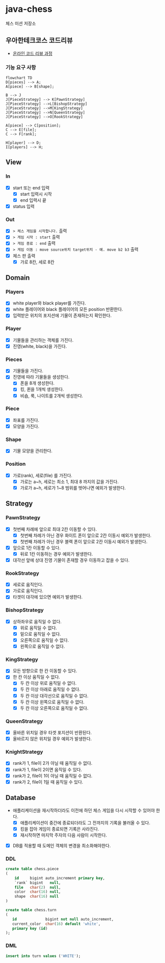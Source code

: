 # java-chess

체스 미션 저장소

## 우아한테크코스 코드리뷰

- [온라인 코드 리뷰 과정](https://github.com/woowacourse/woowacourse-docs/blob/master/maincourse/README.md)

### 기능 요구 사항

```mermaid
flowchart TD
D[pieces] --> A;
A[piece] --> B[shape];

B --> J
J[PieceStrategy] --> K[PawnStrategy]
J[PieceStrategy] -->L[BishopStrategy]
J[PieceStrategy] -->M[KingStrategy]
J[PieceStrategy] -->N[QueenStrategy]
J[PieceStrategy] -->O[RookStrategy]

A[piece] --> C[position];
C --> E[file];
C --> F[rank];

H[player] --> D;
I[players] --> H;

```

## View

### In

- [x] start 또는 end 입력
  - [x] start 입력시 시작
  - [x] end 입력시 끝
- [x] status 입력 

### Out

- [x] `> 체스 게임을 시작합니다.` 출력
- [x] `> 게임 시작 : start` 출력
- [x] `> 게임 종료 : end` 출력
- [x] `> 게임 이동 : move source위치 target위치 - 예. move b2 b3` 출력
- [x] 체스 판 출력
  - [x] 가로 8칸, 세로 8칸

## Domain

### Players

- [x] white player와 black player를 가진다.
- [x] white 플레이어와 black 플레이어의 모든 position 반환한다.
- [x] 입력받은 위치의 포지션에 기물이 존재하는지 확인한다.

### Player

- [x] 기물들을 관리하는 객체를 가진다.
- [x] 진영(white, black)을 가진다.

### Pieces

- [x] 기물들을 가진다.
- [x] 진영에 따라 기물들을 생성한다.
  - [x] 폰을 8개 생성한다.
  - [x] 킹, 퀸을 1개씩 생성한다.
  - [x] 비숍, 룩, 나이트를 2개씩 생성한다.

### Piece

- [x] 좌표를 가진다.
- [x] 모양을 가진다.

### Shape

- [x] 기물 모양을 관리한다.

### Position

- [x] 가로(rank), 세로(file) 를 가진다.
  - [x] 가로는 a~h, 세로는 최소 1, 최대 8 까지의 값을 가진다.
  - [x] 가로가 a~h, 세로가 1~8 범위를 벗어나면 예외가 발생한다.

## Strategy

### PawnStrategy
- [x] 첫번째 차례에 앞으로 최대 2칸 이동할 수 있다.
  - [x] 첫번째 차례가 아닌 경우 화이트 폰이 앞으로 2칸 이동시 예외가 발생한다.
  - [x] 첫번째 차례가 아닌 경우 블랙 폰이 앞으로 2칸 이동시 예외가 발생한다.
- [x] 앞으로 1칸 이동할 수 있다.
  - [x] 뒤로 1칸 이동하는 경우 예외가 발생한다.
- [x] 대각선 앞에 상대 진영 기물이 존재할 경우 이동하고 잡을 수 있다.

### RookStrategy
- [x] 세로로 움직인다.
- [x] 가로로 움직인다.
- [x] 타겟이 대각에 있으면 예외가 발생한다.

### BishopStrategy
- [x] 상하좌우로 움직일 수 없다.
  - [x] 위로 움직일 수 없다.
  - [x] 밑으로 움직일 수 없다.
  - [x] 오른쪽으로 움직일 수 없다.
  - [x] 왼쪽으로 움직일 수 없다.

### KingStrategy
- [x] 모든 방향으로 한 칸 이동할 수 있다.
- [x] 한 칸 이상 움직일 수 없다.
  - [x] 두 칸 이상 위로 움직일 수 없다.
  - [x] 두 칸 이상 아래로 움직일 수 없다.
  - [x] 두 칸 이상 대각선으로 움직일 수 없다.
  - [x] 두 칸 이상 왼쪽으로 움직일 수 없다.
  - [x] 두 칸 이상 오른쪽으로 움직일 수 없다.

### QueenStrategy
- [x] 올바른 위치일 경우 타겟 포지션이 반환된다.
- [x] 올바르지 않은 위치일 경우 예외가 발생한다.

### KnightStrategy
- [x] rank가 1, file이 2가 아닐 때 움직일 수 없다.
- [x] rank가 1, file이 2이면 움직일 수 있다.
- [x] rank가 2, file이 1이 아닐 때 움직일 수 없다.
- [x] rank가 2, file이 1일 때 움직일 수 있다.

## Database
- 애플리케이션을 재시작하더라도 이전에 하던 체스 게임을 다시 시작할 수 있어야 한다.
  - [x] 애플리케이션이 중간에 종료되더라도 그 전까지의 기록을 불러올 수 있다.
  - [x] 킹을 잡아 게임이 종료되면 기록은 사라진다.
  - [x] 재시작하면 마지막 주자의 다음 사람이 시작한다.  
- [x] DB를 적용할 때 도메인 객체의 변경을 최소화해야한다.

### DDL
```sql
create table chess.piece
(
    id     bigint auto_increment primary key,
    `rank` bigint   null,
    file   char(2)  null,
    color  char(16) null,
    shape  char(16) null
)

create table chess.turn
(
   id             bigint not null auto_increment,
   current_color  char(16) default 'white',
   primary key (id)
);
```
### DML
```sql
insert into turn values ('WHITE');
```
